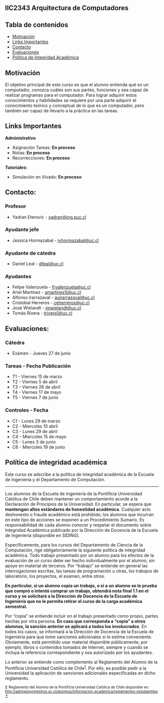 ## IIC2343 Arquitectura de Computadores

## Tabla de contenidos
 * [Motivación](#motivación)
 * [Links Importantes](#links-importantes)
 * [Contacto](#contacto)
 * [Evaluaciones](#evaluaciones)
 * [Política de Integridad Académica](#política-de-integridad-académica)

## Motivación
El objetivo principal de este curso es que el alumno entienda qué es un computador, conozca cuáles son
sus partes, funciones y sea capaz de realizar programas para el computador. Para lograr adquirir
estos conocimientos y habilidades se requiere por una parte adquirir el conocimiento teórico y conceptual de
lo que es un computador, pero también ser capaz de llevarlo a la práctica en las tareas.

## Links Importantes
**Administrativo**
* Asignación Tareas: **En proceso**
* Notas: **En proceso**
* Recorrecciones: **En proceso**

**Tutoriales:**
* Simulación en Vivado: **En proceso**

## Contacto:
### Profesor
- Yadran Eterovic - yadran@ing.puc.cl
### Ayudante jefe
- Jessica Hormazabal - jyhormazabal@uc.cl
### Ayudante de cátedra
- Daniel Leal - dlleal@uc.cl
### Ayudantes
- Felipe Valenzuela - frvalenzuela@uc.cl
- Ariel Martinez - amartinez5@uc.cl
- Alfonso Irarrazaval - auirarrazaval@uc.cl
- Cristobal Herreros - ceherreros@uc.cl
- José Wielandt - jmwielandt@uc.cl
- Tomás Rivera - trivera1@uc.cl

## Evaluaciones:
### Cátedra
- Exámen - Jueves 27 de junio

### Tareas - Fecha Publicación

- T1 - Viernes 15 de marzo
- T2 - Viernes 5 de abril
- T3 - Viernes 26 de abril
- T4 - Viernes 17 de mayo
- T5 - Viernes 7 de junio

### Controles - Fecha

- C1 - Lunes 29 de marzo 
- C2 - Miercoles 10 abril
- C3 - Lunes 29 de abril
- C4 - Miercoles 15 de mayo
- C5 - Lunes 3 de junio
- C6 - Miercoles 19 de junio

## Política de integridad académica
Este curso se adscribe a la política de integridad académica de la Escuela de Ingeniería y el Departamento de Computación.

---

Los alumnos de la Escuela de Ingeniería de la Pontificia Universidad Católica de Chile deben mantener un comportamiento acorde a la Declaración de Principios de la Universidad.  En particular, se espera que **mantengan altos estándares de honestidad académica**.  Cualquier acto deshonesto o fraude académico está prohibido; los alumnos que incurran en este tipo de acciones se exponen a un Procedimiento Sumario. Es responsabilidad de cada alumno conocer y respetar el documento sobre Integridad Académica publicado por la Dirección de Docencia de la Escuela de Ingeniería (disponible en SIDING).

Específicamente, para los cursos del Departamento de Ciencia de la Computación, rige obligatoriamente la siguiente política de integridad académica. Todo trabajo presentado por un alumno para los efectos de la evaluación de un curso debe ser hecho individualmente por el alumno, sin apoyo en material de terceros.  Por “trabajo” se entiende en general las interrogaciones escritas, las tareas de programación u otras, los trabajos de laboratorio, los proyectos, el examen, entre otros.

**En particular, si un alumno copia un trabajo, o si a un alumno se le prueba que compró o intentó comprar un trabajo, obtendrá nota final 1.1 en el curso y se solicitará a la Dirección de Docencia de la Escuela de Ingeniería que no le permita retirar el curso de la carga académica semestral.**

Por “copia” se entiende incluir en el trabajo presentado como propio, partes hechas por otra persona.  **En caso que corresponda a “copia” a otros alumnos, la sanción anterior se aplicará a todos los involucrados**.  En todos los casos, se informará a la Dirección de Docencia de la Escuela de Ingeniería para que tome sanciones adicionales si lo estima conveniente. Obviamente, está permitido usar material disponible públicamente, por ejemplo, libros o contenidos tomados de Internet, siempre y cuando se incluya la referencia correspondiente y sea autorizado por los ayudantes.

Lo anterior se entiende como complemento al Reglamento del Alumno de la Pontificia Universidad Católica de 
Chile<sup><a name="pucCLBack">[1](#pucCL)</a></sup>.  Por ello, es posible pedir a la Universidad la aplicación de sanciones adicionales especificadas en dicho reglamento.

<sub>**<a name="pucCL">[1](#pucCL)</a>**: Reglamento del Alumno de la Pontificia Universidad Católica de Chile disponible en: http://admisionyregistros.uc.cl/alumnos/informacion-academica/reglamentos-estudiantiles [&#8593;](#pucCLBack)</sub>

